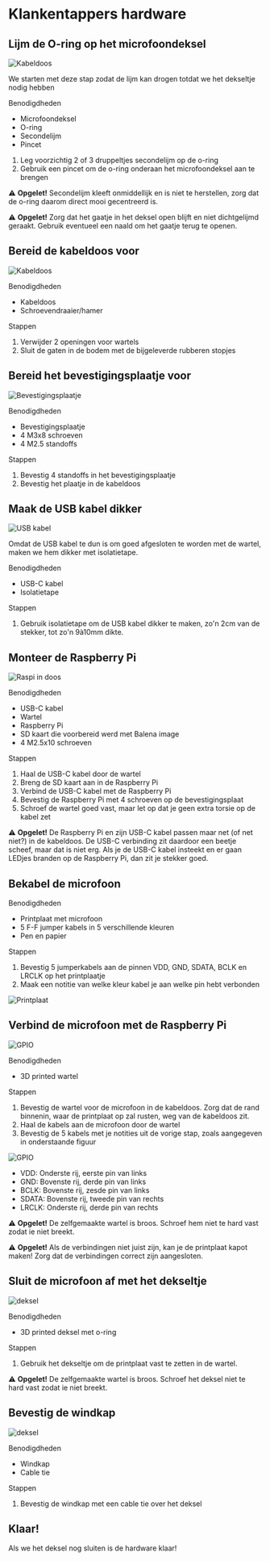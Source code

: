 # Klankentappers hardware

## Lijm de O-ring op het microfoondeksel

![Kabeldoos](/documentation/imgs/hardware_oring.png)

We starten met deze stap zodat de lijm kan drogen totdat we het dekseltje nodig hebben

Benodigdheden
* Microfoondeksel
* O-ring
* Secondelijm
* Pincet

1. Leg voorzichtig 2 of 3 druppeltjes secondelijm op de o-ring
2. Gebruik een pincet om de o-ring onderaan het microfoondeksel aan te brengen

⚠️ **Opgelet!** Secondelijm kleeft onmiddellijk en is niet te herstellen, zorg dat de o-ring daarom direct mooi gecentreerd is.

⚠️ **Opgelet!** Zorg dat het gaatje in het deksel open blijft en niet dichtgelijmd geraakt. Gebruik eventueel een naald om het gaatje terug te openen.

## Bereid de kabeldoos voor

![Kabeldoos](/documentation/imgs/hardware_kabeldoos.png)

Benodigdheden
* Kabeldoos
* Schroevendraaier/hamer

Stappen
1. Verwijder 2 openingen voor wartels
2. Sluit de gaten in de bodem met de bijgeleverde rubberen stopjes

## Bereid het bevestigingsplaatje voor

![Bevestigingsplaatje](/documentation/imgs/hardware_bevestigingsplaat.png)

Benodigdheden
* Bevestigingsplaatje
* 4 M3x8 schroeven
* 4 M2.5 standoffs

Stappen
1. Bevestig 4 standoffs in het bevestigingsplaatje
2. Bevestig het plaatje in de kabeldoos

## Maak de USB kabel dikker

![USB kabel](/documentation/imgs/hardware_kabel.png)

Omdat de USB kabel te dun is om goed afgesloten te worden met de wartel, maken we hem dikker met isolatietape.

Benodigdheden
* USB-C kabel
* Isolatietape

Stappen
1. Gebruik isolatietape om de USB kabel dikker te maken, zo'n 2cm van de stekker, tot zo'n 9à10mm dikte.

## Monteer de Raspberry Pi

![Raspi in doos](/documentation/imgs/hardware_raspi_in_doos.png)

Benodigdheden
* USB-C kabel
* Wartel
* Raspberry Pi
* SD kaart die voorbereid werd met Balena image
* 4 M2.5x10 schroeven

Stappen
1. Haal de USB-C kabel door de wartel
2. Breng de SD kaart aan in de Raspberry Pi
3. Verbind de USB-C kabel met de Raspberry Pi
4. Bevestig de Raspberry Pi met 4 schroeven op de bevestigingsplaat
5. Schroef de wartel goed vast, maar let op dat je geen extra torsie op de kabel zet

⚠️ **Opgelet!** De Raspberry Pi en zijn USB-C kabel passen maar net (of net niet?) in de kabeldoos. De USB-C verbinding zit daardoor een beetje scheef, maar dat is niet erg. Als je de USB-C kabel insteekt en er gaan LEDjes branden op de Raspberry Pi, dan zit je stekker goed.

## Bekabel de microfoon

Benodigdheden
* Printplaat met microfoon
* 5 F-F jumper kabels in 5 verschillende kleuren
* Pen en papier

Stappen
1. Bevestig 5 jumperkabels aan de pinnen VDD, GND, SDATA, BCLK en LRCLK op het printplaatje
2. Maak een notitie van welke kleur kabel je aan welke pin hebt verbonden

![Printplaat](/documentation/imgs/hardware_microfoon.png)

## Verbind de microfoon met de Raspberry Pi

![GPIO](/documentation/imgs/hardware_gpio_connected.png)

Benodigdheden
* 3D printed wartel

Stappen
1. Bevestig de wartel voor de microfoon in de kabeldoos. Zorg dat de rand binnenin, waar de printplaat op zal rusten, weg van de kabeldoos zit.
2. Haal de kabels aan de microfoon door de wartel
3. Bevestig de 5 kabels met je notities uit de vorige stap, zoals aangegeven in onderstaande figuur

![GPIO](/documentation/imgs/hardware_gpio.png)

* VDD: Onderste rij, eerste pin van links
* GND: Bovenste rij, derde pin van links
* BCLK: Bovenste rij, zesde pin van links
* SDATA: Bovenste rij, tweede pin van rechts
* LRCLK: Onderste rij, derde pin van rechts

⚠️ **Opgelet!** De zelfgemaakte wartel is broos. Schroef hem niet te hard vast zodat ie niet breekt.

⚠️ **Opgelet!** Als de verbindingen niet juist zijn, kan je de printplaat kapot maken! Zorg dat de verbindingen correct zijn aangesloten.

## Sluit de microfoon af met het dekseltje

![deksel](/documentation/imgs/hardware_deksel.png)

Benodigdheden
* 3D printed deksel met o-ring

Stappen
1. Gebruik het dekseltje om de printplaat vast te zetten in de wartel.

⚠️ **Opgelet!** De zelfgemaakte wartel is broos. Schroef het deksel niet te hard vast zodat ie niet breekt.

## Bevestig de windkap

![deksel](/documentation/imgs/hardware_windkap.png)

Benodigdheden
* Windkap
* Cable tie

Stappen
1. Bevestig de windkap met een cable tie over het deksel

## Klaar!

Als we het deksel nog sluiten is de hardware klaar!

